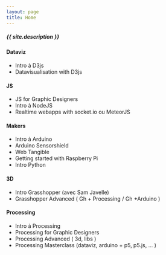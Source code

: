 ```yaml
---
layout: page
title: Home
---
```


##### {{ site.description }}

#### Dataviz

* Intro à D3js
* Datavisualisation with D3js

#### JS

* JS for Graphic Designers
* Intro à NodeJS
* Realtime webapps with socket.io  ou MeteorJS

#### Makers

* Intro à Arduino
* Arduino Sensorshield
* Web Tangible
* Getting started with Raspberry Pi
* Intro Python

#### 3D

* Intro Grasshopper (avec Sam Javelle)
* Grasshopper Advanced ( Gh + Processing / Gh +Arduino )

#### Processing

* Intro à Processing
* Processing for Graphic Designers
* Processing Advanced ( 3d, libs )
* Processing Masterclass (dataviz, arduino + p5, p5.js, ... )
